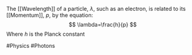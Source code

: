 The [[Wavelength]] of a particle, $\lambda$, such as an electron, is related to its [[Momentum]], $p$, by the equation:
$$
\lambda=\frac{h}{p}
$$
Where $h$ is the Planck constant

#Physics #Photons 